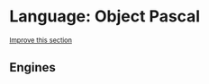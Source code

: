 # Language: Object Pascal
<sup>[Improve this section](https://github.com/rbuckton/regexp-features/edit/main/src/languages/object-pascal.md)</sup>


<!--
'name' sources:
  - [](../../src/languages/object-pascal.md)
-->


## Engines